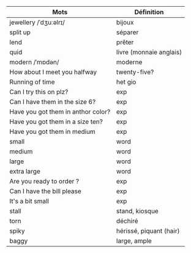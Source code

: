 Mots    					  		| Définition
---     					  		| ---
jewellery  /ˈdʒuːəlrɪ/				| bijoux
split up							| séparer
lend 								| prêter
quid								| livre (monnaie anglais)
modern /ˈmɒdən/						| moderne
How about I meet you halfway		| twenty-five?
Running of time 					| het gio
Can I try this on plz?				| exp
Can I have them in the size 6?  	| exp
Have you got them in anthor color? 	| exp
Have you got them in a size ten? 	| exp
Have you got them in medium			| exp
small 								| word
medium								| word
large								| word
extra large							| word
Are you ready to order ?			| exp
Can I have the bill please			| exp
It's a bit small 					| exp
stall								| stand, kiosque
torn								| déchiré
spiky								| hérissé, piquant (hair)
baggy								| large, ample
